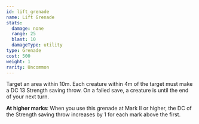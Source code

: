 ```yaml
---
id: lift_grenade
name: Lift Grenade
stats:
  damage: none
  range: 25
  blast: 10
  damageType: utility
type: Grenade
cost: 500
weight: 1
rarity: Uncommon
---
```

Target an area within 10m. Each creature within 4m of the target must make a DC 13 Strength saving throw.
On a failed save, a creature is <me-condition id="lifted"/> until the end of your next turn.

__At higher marks__: When you use this grenade at Mark II or higher, the DC of the Strength saving throw increases
by 1 for each mark above the first.

